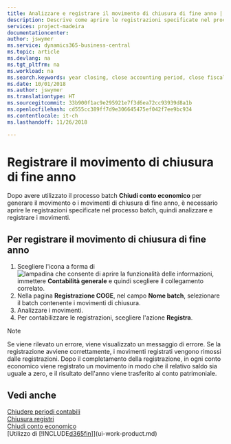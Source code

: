 ```yaml
---
title: Analizzare e registrare il movimento di chiusura di fine anno | Documenti Microsoft
description: Descrive come aprire le registrazioni specificate nel processo batch Chiudi conto economico, quindi analizzare e registrare il movimento di chiusura di fine anno.
services: project-madeira
documentationcenter: 
author: jswymer
ms.service: dynamics365-business-central
ms.topic: article
ms.devlang: na
ms.tgt_pltfrm: na
ms.workload: na
ms.search.keywords: year closing, close accounting period, close fiscal year, bank account detailed trial balance
ms.date: 10/01/2018
ms.author: jswymer
ms.translationtype: HT
ms.sourcegitcommit: 33b900f1ac9e295921e7f3d6ea72cc93939d8a1b
ms.openlocfilehash: cd555cc389ff7d9e306645475ef042f7ee9bc934
ms.contentlocale: it-ch
ms.lasthandoff: 11/26/2018

---
```

# <a name="post-the-year-end-closing-entry"></a>Registrare il movimento di chiusura di fine anno
Dopo avere utilizzato il processo batch **Chiudi conto economico** per generare il movimento o i movimenti di chiusura di fine anno, è necessario aprire le registrazioni specificate nel processo batch, quindi analizzare e registrare i movimenti.

## <a name="to-post-the-year-end-closing-entry"></a>Per registrare il movimento di chiusura di fine anno
1. Scegliere l'icona a forma di ![lampadina che consente di aprire la funzionalità delle informazioni](media/ui-search/search_small.png "Informazioni sull'operazione che si desidera eseguire"), immettere **Contabilità generale** e quindi scegliere il collegamento correlato.
2. Nella pagina **Registrazione COGE**, nel campo **Nome batch**, selezionare il batch contenente i movimenti di chiusura.
3. Analizzare i movimenti.
4. Per contabilizzare le registrazioni, scegliere l'azione **Registra**.

> [!NOTE]  
>   Se viene rilevato un errore, viene visualizzato un messaggio di errore. Se la registrazione avviene correttamente, i movimenti registrati vengono rimossi dalle registrazioni. Dopo il completamento della registrazione, in ogni conto economico viene registrato un movimento in modo che il relativo saldo sia uguale a zero, e il risultato dell'anno viene trasferito al conto patrimoniale.

## <a name="see-also"></a>Vedi anche
[Chiudere periodi contabili](year-close-account-periods.md)  
[Chiusura registri](year-close-books.md)  
[Chiudi conto economico](year-close-income-statement.md)  
[Utilizzo di [!INCLUDE[d365fin](includes/d365fin_md.md)]](ui-work-product.md)

